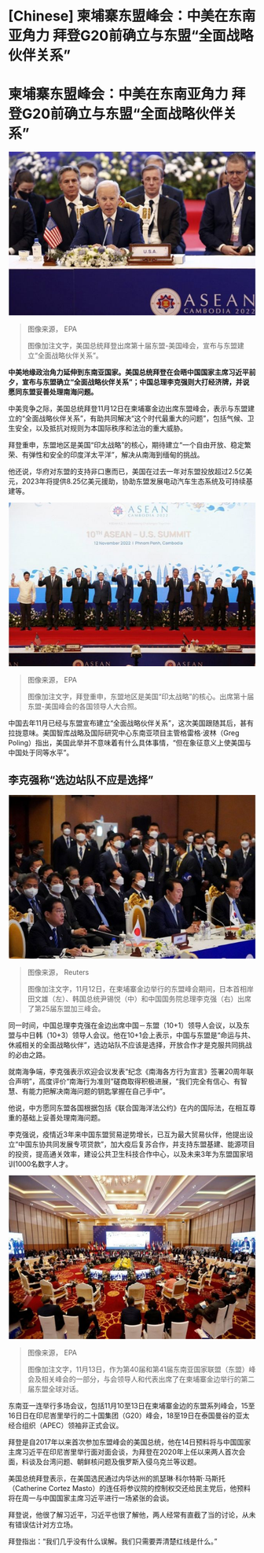 # [Chinese] 柬埔寨东盟峰会：中美在东南亚角力 拜登G20前确立与东盟“全面战略伙伴关系”

#  柬埔寨东盟峰会：中美在东南亚角力 拜登G20前确立与东盟“全面战略伙伴关系”


![美国总统拜登出席第十届东盟-美国峰会。这是11月12日在柬埔寨金边举行的第40届和第41届东南亚国家联盟 \(ASEAN\) 峰会及相关峰会的一部分。](_127620059_asean_biden.jpg)

> 图像来源，  EPA
>
> 图像加注文字，美国总统拜登出席第十届东盟-美国峰会，宣布与东盟建立“全面战略伙伴关系”。

**中美地缘政治角力延伸到东南亚国家。美国总统拜登在会晤中国国家主席习近平前夕，宣布与东盟确立“全面战略伙伴关系”；中国总理李克强则大打经济牌，并说愿同东盟妥善处理南海问题。**

中美竞争之际，美国总统拜登11月12日在柬埔寨金边出席东盟峰会，表示与东盟建立的“全面战略伙伴关系”，有助共同解决“这个时代最重大的问题”，包括气候、卫生安全，以及抵抗对规则为本国际秩序和法治的重大威胁。

拜登重申，东盟地区是美国“印太战略”的核心，期待建立“一个自由开放、稳定繁荣、有弹性和安全的印度洋太平洋”，解决从南海到缅甸的挑战。

他还说，华府对东盟的支持非口惠而已，美国在过去一年对东盟投放超过2.5亿美元，2023年将提供8.25亿美元援助，协助东盟发展电动汽车生态系统及可持续基建等。

![在柬埔寨金边举行的第40届和第41届东南亚国家联盟 峰会及相关峰会期间，（从左至右）菲律宾总统小斐迪南·“邦邦”·马科斯、新加坡总理李显龙、泰国总理巴育、越南总理范明政、美国总统拜登、柬埔寨总理洪森、印度尼西亚总统佐科·维多多、文莱苏丹哈桑纳尔·博尔基亚、老挝总理潘坎·维帕万、马来西亚总理特别代表在第十届东盟- 美国峰会期间合影留念。](_127620060_asean_group.jpg)

> 图像来源，  EPA
>
> 图像加注文字，拜登重申，东盟地区是美国“印太战略”的核心。出席第十届东盟-美国峰会的各国领导人大合照。

中国去年11月已经与东盟宣布建立“全面战略伙伴关系”，这次美国跟随其后，甚有拉拢意味。美国智库战略及国际研究中心东南亚项目主管格雷格·波林（Greg Poling）指出，美国此举并不意味着有什么具体事情，“但在象征意义上使美国与中国处于同等水平”。

##  李克强称“选边站队不应是选择”

![11月12日，在柬埔寨金边举行的东盟峰会期间，日本首相岸田文雄、韩国总统尹锡悦和中国国务院总理李克强出席了第 25 届东盟加三（APT）峰会。](_127620061_asean_likeqiang.jpg)

> 图像来源，  Reuters
>
> 图像加注文字，11月12日，在柬埔寨金边举行的东盟峰会期间，日本首相岸田文雄（左）、韩国总统尹锡悦（中）和中国国务院总理李克强（右）出席了第25届东盟加三峰会。

同一时间，中国总理李克强在金边出席中国－东盟（10+1）领导人会议，以及东盟与中日韩（10+3）领导人会议。他在10+1会上表示，中国与东盟是“命运与共、休戚相关的全面战略伙伴”，选边站队不应该是选择，开放合作才是克服共同挑战的必由之路。

就南海争端，李克强表示欢迎会议发表“纪念《南海各方行为宣言》签署20周年联合声明”，高度评价“南海行为准则”磋商取得积极进展，“我们完全有信心、有智慧、有能力把解决南海问题的钥匙掌握在自己手中”。

他说，中方愿同东盟各国根据包括《联合国海洋法公约》在内的国际法，在相互尊重的基础上妥善处理南海问题。

李克强说，疫情近3年来中国东盟贸易逆势增长，已互为最大贸易伙伴，他提出设立“中国东协共同发展专项贷款”，加大疫后复苏合作，并支持东盟基建、能源项目的投资，提高通关效率，建设公共卫生科技合作中心，以及未来3年为东盟国家培训1000名数字人才。

![11月13日，作为第40届和第41届东南亚国家联盟（东盟）峰会及相关峰会的一部分，与会领导人和代表出席了在柬埔寨金边举行的第二届东盟全球对话。](_127620062_asean_summit.jpg)

> 图像来源，  EPA
>
> 图像加注文字，11月13日，作为第40届和第41届东南亚国家联盟（东盟）峰会及相关峰会的一部分，与会领导人和代表出席了在柬埔寨金边举行的第二届东盟全球对话。

东南亚一连举行多场会议，包括11月10至13日在柬埔寨金边的东盟系列峰会，15至16日日在印尼峇里举行的二十国集团（G20）峰会，18至19日在泰国曼谷的亚太经合组织（APEC）领袖非正式会议。

拜登是自2017年以来首次参加东盟峰会的美国总统，他在14日预料将与中国国家主席习近平在印尼峇里举行面对面会谈，为拜登在2020年上任以来两人首次会面，料谈及台湾问题、朝鲜核问题及俄罗斯入侵乌克兰等议题。

美国总统拜登表示，在美国选民通过内华达州的凯瑟琳·科尔特斯·马斯托（Catherine Cortez Masto）的连任将参议院的控制权交还给民主党后，他预料将在周一与中国国家主席习近平进行一场紧张的会谈。

拜登说，他很了解习近平，习近平也很了解他，两人经常有直截了当的讨论，从未有错误估计对方立场。

拜登指出：“我们几乎没有什么误解。我们只需要弄清楚红线是什么。”



